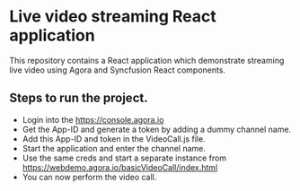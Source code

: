 # Live video streaming React application

This repository contains a React application which demonstrate streaming live video using Agora and Syncfusion React components. 

## Steps to run the project. 

* Login into the https://console.agora.io
* Get the App-ID and generate a token by adding a dummy channel name.
* Add this App-ID and token in the VideoCall.js file.
* Start the application and enter the channel name.
* Use the same creds and start a separate instance from https://webdemo.agora.io/basicVideoCall/index.html
* You can now perform the video call.

